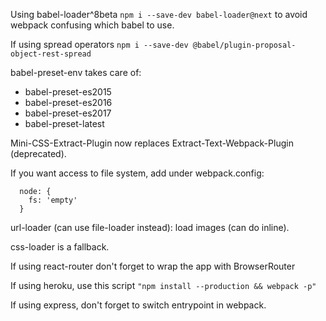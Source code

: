 Using babel-loader^8beta `npm i --save-dev babel-loader@next` to avoid webpack confusing which babel to use.

If using spread operators `npm i --save-dev @babel/plugin-proposal-object-rest-spread`

babel-preset-env takes care of:
- babel-preset-es2015
- babel-preset-es2016
- babel-preset-es2017
- babel-preset-latest

Mini-CSS-Extract-Plugin now replaces Extract-Text-Webpack-Plugin (deprecated).

If you want access to file system, add under webpack.config:
``` 
  node: { 
    fs: 'empty'
  }
```

url-loader (can use file-loader instead): load images (can do inline).

css-loader is a fallback.

If using react-router don't forget to wrap the app with BrowserRouter

If using heroku, use this script `"npm install --production && webpack -p"`

If using express, don't forget to switch entrypoint in webpack.